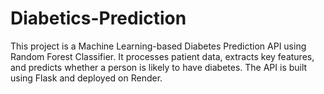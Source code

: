 # Diabetics-Prediction
This project is a Machine Learning-based Diabetes Prediction API using Random Forest Classifier. It processes patient data, extracts key features, and predicts whether a person is likely to have diabetes. The API is built using Flask and deployed on Render.
